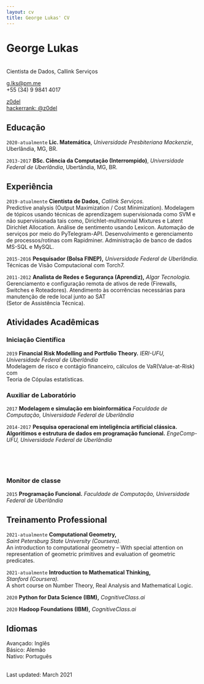```yaml
---
layout: cv
title: George Lukas' CV
---
```

# George Lukas
<br/>Cientista de Dados, Callink Serviços


<a href="g.lks@pm.me">g.lks@pm.me</a> 
<br/>+55 (34) 9 9841 4017
<div id="webaddress">
  <a href="https://github.com/z0del"><i class="fab fa-github"></i> z0del</a> <br/> 
  <a href="https://www.hackerrank.com/z0del"><i class="fab fa-hackerrank"></i> hackerrank: @z0del</a>
</div>

## Educação

`2020-atualmente`
**Lic. Matemática**, *Universidade Presbiteriana Mackenzie*, Uberlândia, MG, BR.<br/>

`2013-2017`
**BSc. Ciência da Computação (Interrompido)**, *Universidade Federal de Uberlândia*, Ubertândia, MG, BR.

## Experiência

`2019-atualmente`
**Cientista de Dados,** *Callink Serviços.*<br/>
Predictive analysis (Output Maximization / Cost Minimization).
Modelagem de tópicos usando técnicas de aprendizagem supervisionada como SVM e não supervisionada 
tais como, Dirichlet-multinomial Mixtures e Latent Dirichlet Allocation. Análise de sentimento usando Lexicon. 
Automação de serviços por meio do PyTelegram-API. Desenvolvimento e gerenciamento de processos/rotinas com Rapidminer.
Administração de banco de dados MS-SQL e MySQL. 

`2015-2016`
**Pesquisador (Bolsa FINEP),** *Universidade Federal de Uberlândia.*<br/>
Técnicas de Visão Computacional com Torch7.

`2011-2012`
**Analista de Redes e Segurança (Aprendiz),** *Algar Tecnologia.*<br/>
Gerenciamento e configuração remota de ativos de rede (Firewalls, Switches e Roteadores).
Atendimento às ocorrências necessárias para manutenção de rede local junto ao SAT<br/>(Setor de Assistência Técnica).


## Atividades Acadêmicas

### Iniciação Científica

`2019`
**Financial Risk Modelling and Portfolio Theory.** *IERI-UFU, Universidade Federal de Uberlândia*<br/>
Modelagem de risco e contágio financeiro, cálculos de VaR(Value-at-Risk) com <br/>Teoria de Cópulas estatísticas.


### Auxiliar de Laboratório
`2017`
**Modelagem e simulação em bioinformática**
*Faculdade de Computação, Universidade Federal de Uberlândia*

`2014-2017`
**Pesquisa operacional em inteligência artificial clássica.**
**Algoritimos e estrutura de dados em programação funcional.**
*EngeComp-UFU, Universidade Federal de Uberlândia*

<br/><br/><br/>
### Monitor de classe
`2015`
**Programação Funcional.** *Faculdade de Computação, Universidade Federal de Uberlândia*


## Treinamento Professional

`2021-atualmente`
**Computational Geometry,**<br/>*Saint Petersburg State University (Coursera).*
<br/>An introduction to computational geometry – 
With special attention on representation of geometric primitives and evaluation of geometric predicates.<br/>

`2021-atualmente`
**Introduction to Mathematical Thinking,**<br/>*Stanford (Coursera).*<br/>
A short course on Number Theory, Real Analysis and Mathematical Logic.<br/>

`2020`
**Python for Data Science (IBM),** *CognitiveClass.ai*<br/>

`2020`
**Hadoop Foundations (IBM),** *CognitiveClass.ai*<br/>


## Idiomas

Avançado: Inglês<br/>
Básico: Alemão<br/>
Nativo: Português<br/>

<br/>Last updated: March  2021<br/><br/>

